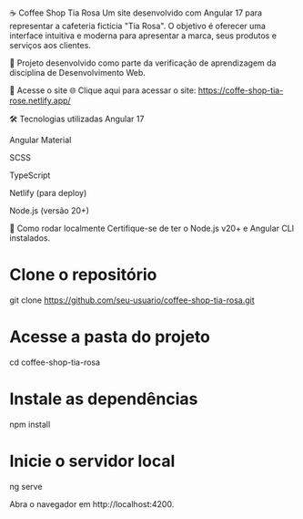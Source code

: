☕ Coffee Shop Tia Rosa
Um site desenvolvido com Angular 17 para representar a cafeteria fictícia "Tia Rosa". O objetivo é oferecer uma interface intuitiva e moderna para apresentar a marca, seus produtos e serviços aos clientes.

📌 Projeto desenvolvido como parte da verificação de aprendizagem da disciplina de Desenvolvimento Web.

🔗 Acesse o site
🌐 Clique aqui para acessar o site: https://coffe-shop-tia-rose.netlify.app/


🛠 Tecnologias utilizadas
Angular 17

Angular Material

SCSS

TypeScript

Netlify (para deploy)

Node.js (versão 20+)

🚀 Como rodar localmente
Certifique-se de ter o Node.js v20+ e Angular CLI instalados.

# Clone o repositório
git clone https://github.com/seu-usuario/coffee-shop-tia-rosa.git

# Acesse a pasta do projeto
cd coffee-shop-tia-rosa

# Instale as dependências
npm install

# Inicie o servidor local
ng serve

Abra o navegador em http://localhost:4200.


